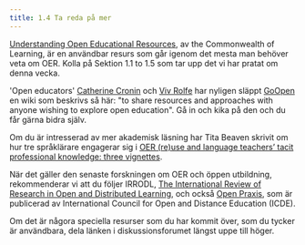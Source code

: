 ```yaml
---
title: 1.4 Ta reda på mer
---
```


[Understanding Open Educational Resources][1], av the Commonwealth of Learning, är en användbar resurs som går igenom det mesta man behöver veta om OER. Kolla på  Sektion 1.1 to 1.5 som tar upp det vi har pratat om denna vecka.

'Open educators' [Catherine Cronin][2] och [Viv Rolfe][3] har nyligen släppt [GoOpen][4] en wiki som beskrivs så här: "to share resources and approaches with anyone wishing to explore open education". Gå in och kika på den och du får gärna bidra själv. 

Om du är intresserad av mer akademisk läsning har Tita Beaven skrivit om hur tre språklärare engagerar sig i [OER (re)use and language teachers’ tacit professional knowledge: three vignettes][5].

När det gäller den senaste forskningen om OER och öppen utbildning, rekommenderar vi att du följer IRRODL, [The International Review of Research in Open and Distributed Learning][6], och också [Open Praxis][7], som är publicerad av International Council for Open and Distance Education (ICDE).

Om det är någora speciella resurser som du har kommit över, som du tycker är användbara, dela länken i diskussionsforumet längst uppe till höger. 

  [1]: http://oasis.col.org/bitstream/handle/11599/1013/2015_Butcher_Moore_Understanding-OER.pdf
  [2]: https://twitter.com/catherinecronin
  [3]: https://twitter.com/VivienRolfe
  [4]: http://wikieducator.org/GoOPEN
  [5]: http://oro.open.ac.uk/41519/1/__userdata_documents4_ctb44_Desktop_Beaven269.pdf
  [6]: http://www.irrodl.org/index.php/irrodl
  [7]: http://openpraxis.org/index.php/OpenPraxis
